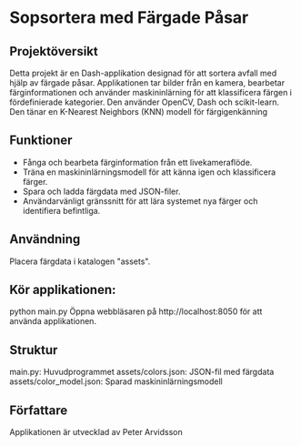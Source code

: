 # Sopsortera med Färgade Påsar

## Projektöversikt
Detta projekt är en Dash-applikation designad för att sortera avfall med hjälp av färgade påsar. Applikationen tar bilder från en kamera, bearbetar färginformationen och använder maskininlärning för att klassificera färgen i fördefinierade kategorier.
Den använder OpenCV, Dash och scikit-learn. Den tänar en K-Nearest Neighbors (KNN) modell för färgigenkänning


## Funktioner
- Fånga och bearbeta färginformation från ett livekameraflöde.
- Träna en maskininlärningsmodell för att känna igen och klassificera färger.
- Spara och ladda färgdata med JSON-filer.
- Användarvänligt gränssnitt för att lära systemet nya färger och identifiera befintliga.

## Användning
Placera färgdata i katalogen "assets".

## Kör applikationen:
python main.py
Öppna webbläsaren på http://localhost:8050 för att använda applikationen.

## Struktur
main.py: Huvudprogrammet
assets/colors.json: JSON-fil med färgdata
assets/color_model.json: Sparad maskininlärningsmodell

## Författare
Applikationen är utvecklad av Peter Arvidsson

